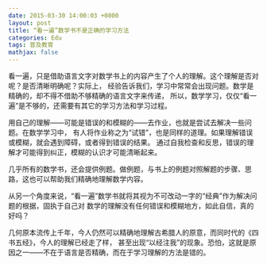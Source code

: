 ```yaml
---
date: 2015-03-30 14:00:03 +0800
layout: post
title: “看一遍”数学书不是正确的学习方法
categories: Edu
tags: 普及教育
mathjax: false
---
```


看一遍，只是借助语言文字对数学书上的内容产生了个人的理解。这个理解是否对呢？是否清晰明确呢？实际上，
经验告诉我们，学习中常常会出现问题。数学是精确的，却不得不借助不够精确的语言文字来传递，
所以，数学学习，仅仅“看一遍”是不够的，还需要有其它的学习方法和学习过程。

用自己的理解——可能是错误的和模糊的——去作业，也就是尝试去解决一些问题。在数学学习中，
有人将作业称之为“试错”，也是同样的道理。如果理解错误或模糊，就会遇到障碍，或者得到错误的结果。
通过自我检查和反思，错误的理解才可能得到纠正，模糊的认识才可能清晰起来。

几乎所有的数学书，还会提供例题。做例题，与书上的例题对照解题的步骤、思路，这也可以帮助我们精确地理解数学内容。

从另一个角度来说，“看一遍”数学书就将其视为不可改动一字的“经典”作为解决问题的根据，固执于自己对
数学的理解没有任何错误和模糊地方，如此自信，真的好吗？

几何原本流传上千年，今人仍然可以精确地理解古希腊人的原意，而同时代的《四书五经》，今人的理解已经走了样，
甚至出现“以经注我”的现象。恐怕，这就是原因之一——不在于语言是否精确，而在于学习理解的方法是错的。

